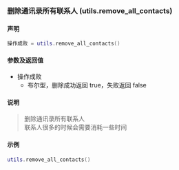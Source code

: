 ### 删除通讯录所有联系人 \(**utils\.remove\_all\_contacts**\)


#### 声明
```lua
操作成败 = utils.remove_all_contacts()
```


#### 参数及返回值
- 操作成败
    - 布尔型，删除成功返回 true，失败返回 false


#### 说明
> 删除通讯录所有联系人  
> 联系人很多的时候会需要消耗一些时间  


#### 示例  
```lua
utils.remove_all_contacts()
```

